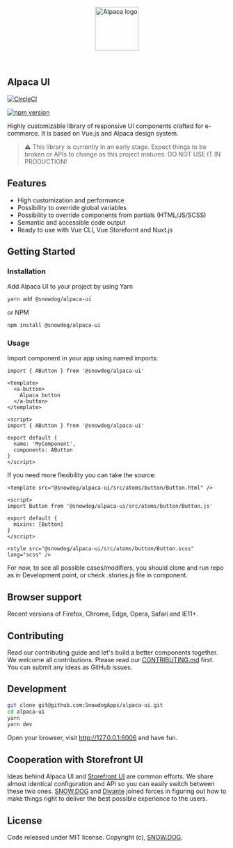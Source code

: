 <p align="center">
  <img src="https://alpaca-ui.now.sh/assets/icons/alpaca.svg" alt="Alpaca logo" height="100" />
</p>
<br/>


## Alpaca UI

[![CircleCI](https://circleci.com/gh/SnowdogApps/alpaca-ui/tree/develop.svg?style=svg)](https://circleci.com/gh/SnowdogApps/alpaca-ui/tree/develop)

[![npm version](https://badge.fury.io/js/%40snowdog%2Falpaca-ui.svg)](https://www.npmjs.com/package/@snowdog/alpaca-ui)

Highly customizable library of responsive UI components crafted for e-commerce. It is based on Vue.js and Alpaca design system.

> ⚠️ This library is currently in an early stage. Expect things to be broken or APIs to change as this project matures. DO NOT USE IT IN PRODUCTION!

## Features

- High customization and performance
- Possibility to override global variables
- Possibility to override components from partials (HTML/JS/SCSS)
- Semantic and accessible code output
- Ready to use with Vue CLI, Vue Storefornt and Nuxt.js


## Getting Started

### Installation 

Add Alpaca UI to your project by using Yarn
```bash
yarn add @snowdog/alpaca-ui
```

or NPM
```bash
npm install @snowdog/alpaca-ui
```

### Usage

Import component in your app using named imports:

`import { AButton } from '@snowdog/alpaca-ui'`

```vue
<template>
  <a-button>
    Alpaca button
  </a-button>
</template>

<script>
import { AButton } from '@snowdog/alpaca-ui'

export default {
  name: 'MyComponent',
  components: AButton
}
</script>
```

If you need more flexibility you can take the source:

```vue
<template src="@snowdog/alpaca-ui/src/atoms/button/Button.html" />

<script>
import Button from '@snowdog/alpaca-ui/src/atoms/button/Button.js'

export default {
  mixins: [Button]
}
</script>

<style src="@snowdog/alpaca-ui/src/atoms/button/Button.scss" lang="scss" /> 
```
For now, to see all possible cases/modifiers, you should clone and run repo as in Development point, or check .stories.js file in component.

## Browser support

Recent versions of Firefox, Chrome, Edge, Opera, Safari and IE11+.

## Contributing

Read our contributing guide and let's build a better components together.
We welcome all contributions. Please read our [CONTRIBUTING.md](https://github.com/SnowdogApps/alpaca-ui/blob/develop/CONTRIBUTING.md) first. You can submit any ideas as GitHub issues.

## Development

```bash
git clone git@github.com:SnowdogApps/alpaca-ui.git
cd alpaca-ui
yarn
yarn dev
```

Open your browser, visit http://127.0.0.1:6006 and have fun.

## Cooperation with Storefront UI

Ideas behind Alpaca UI and [Storefront UI](https://github.com/DivanteLtd/storefront-ui/) are common efforts. We share almost identical configuration and API so you can easily switch between these two ones. [SNOW.DOG](https://snow.dog) and [Divante](https://divante.co) joined forces in figuring out how to make things right to deliver the best possible experience to the users.

## License

Code released under MIT license.
Copyright (c), [SNOW.DOG](https://snow.dog).
